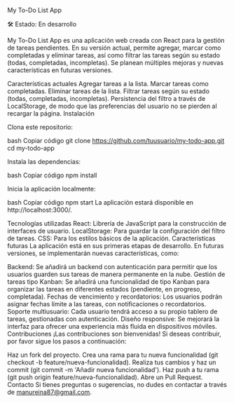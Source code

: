 My To-Do List App

🛠 Estado: En desarrollo

My To-Do List App es una aplicación web creada con React para la gestión de tareas pendientes. En su versión actual, permite agregar, marcar como completadas y eliminar tareas, así como filtrar las tareas según su estado (todas, completadas, incompletas). Se planean múltiples mejoras y nuevas características en futuras versiones.

Características actuales
Agregar tareas a la lista.
Marcar tareas como completadas.
Eliminar tareas de la lista.
Filtrar tareas según su estado (todas, completadas, incompletas).
Persistencia del filtro a través de LocalStorage, de modo que las preferencias del usuario no se pierden al recargar la página.
Instalación

Clona este repositorio:

bash
Copiar código
git clone https://github.com/tuusuario/my-todo-app.git
cd my-todo-app

Instala las dependencias:

bash
Copiar código
npm install

Inicia la aplicación localmente:

bash
Copiar código
npm start
La aplicación estará disponible en http://localhost:3000/.

Tecnologías utilizadas
React: Librería de JavaScript para la construcción de interfaces de usuario.
LocalStorage: Para guardar la configuración del filtro de tareas.
CSS: Para los estilos básicos de la aplicación.
Características futuras
La aplicación está en sus primeras etapas de desarrollo. En futuras versiones, se implementarán nuevas características, como:

Backend: Se añadirá un backend con autenticación para permitir que los usuarios guarden sus tareas de manera permanente en la nube.
Gestión de tareas tipo Kanban: Se añadirá una funcionalidad de tipo Kanban para organizar las tareas en diferentes estados (pendiente, en progreso, completada).
Fechas de vencimiento y recordatorios: Los usuarios podrán asignar fechas límite a las tareas, con notificaciones o recordatorios.
Soporte multiusuario: Cada usuario tendrá acceso a su propio tablero de tareas, gestionadas con autenticación.
Diseño responsive: Se mejorará la interfaz para ofrecer una experiencia más fluida en dispositivos móviles.
Contribuciones
¡Las contribuciones son bienvenidas! Si deseas contribuir, por favor sigue los pasos a continuación:

Haz un fork del proyecto.
Crea una rama para tu nueva funcionalidad (git checkout -b feature/nueva-funcionalidad).
Realiza tus cambios y haz un commit (git commit -m 'Añadir nueva funcionalidad').
Haz push a tu rama (git push origin feature/nueva-funcionalidad).
Abre un Pull Request.
Contacto
Si tienes preguntas o sugerencias, no dudes en contactar a través de manureina87@gmail.com.